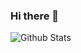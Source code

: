 ### Hi there 👋

![Github Stats](https://github-readme-stats.vercel.app/api?username=FocalChord&theme=nightowl&show_icons=true&hide_rank=true&count_private=true)



<!--
**FocalChord/FocalChord** is a ✨ _special_ ✨ repository because its `README.md` (this file) appears on your GitHub profile.

Here are some ideas to get you started:

- 🔭 I’m currently working on ...
- 🌱 I’m currently learning ...
- 👯 I’m looking to collaborate on ...
- 🤔 I’m looking for help with ...
- 💬 Ask me about ...
- 📫 How to reach me: ...
- 😄 Pronouns: ...
- ⚡ Fun fact: ...
-->
